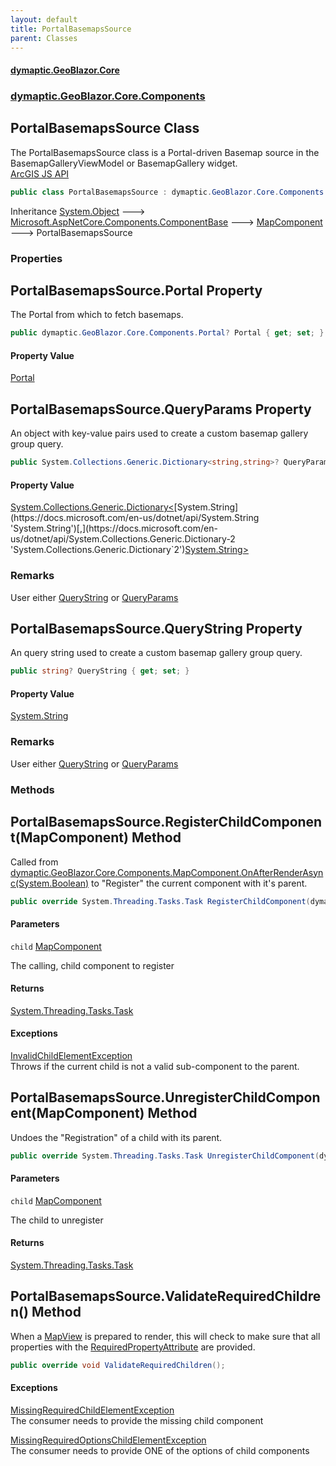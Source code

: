 ```yaml
---
layout: default
title: PortalBasemapsSource
parent: Classes
---
```

#### [dymaptic.GeoBlazor.Core](index.html 'index')
### [dymaptic.GeoBlazor.Core.Components](index.html#dymaptic.GeoBlazor.Core.Components 'dymaptic.GeoBlazor.Core.Components')

## PortalBasemapsSource Class

The PortalBasemapsSource class is a Portal-driven Basemap source in the BasemapGalleryViewModel or BasemapGallery widget.  
<a target="_blank" href="https://developers.arcgis.com/javascript/latest/api-reference/esri-widgets-BasemapGallery-support-PortalBasemapsSource.html">ArcGIS JS API</a>

```csharp
public class PortalBasemapsSource : dymaptic.GeoBlazor.Core.Components.MapComponent
```

Inheritance [System.Object](https://docs.microsoft.com/en-us/dotnet/api/System.Object 'System.Object') &#129106; [Microsoft.AspNetCore.Components.ComponentBase](https://docs.microsoft.com/en-us/dotnet/api/Microsoft.AspNetCore.Components.ComponentBase 'Microsoft.AspNetCore.Components.ComponentBase') &#129106; [MapComponent](dymaptic.GeoBlazor.Core.Components.MapComponent.html 'dymaptic.GeoBlazor.Core.Components.MapComponent') &#129106; PortalBasemapsSource
### Properties

<a name='dymaptic.GeoBlazor.Core.Components.PortalBasemapsSource.Portal'></a>

## PortalBasemapsSource.Portal Property

The Portal from which to fetch basemaps.

```csharp
public dymaptic.GeoBlazor.Core.Components.Portal? Portal { get; set; }
```

#### Property Value
[Portal](dymaptic.GeoBlazor.Core.Components.Portal.html 'dymaptic.GeoBlazor.Core.Components.Portal')

<a name='dymaptic.GeoBlazor.Core.Components.PortalBasemapsSource.QueryParams'></a>

## PortalBasemapsSource.QueryParams Property

An object with key-value pairs used to create a custom basemap gallery group query.

```csharp
public System.Collections.Generic.Dictionary<string,string>? QueryParams { get; set; }
```

#### Property Value
[System.Collections.Generic.Dictionary&lt;](https://docs.microsoft.com/en-us/dotnet/api/System.Collections.Generic.Dictionary-2 'System.Collections.Generic.Dictionary`2')[System.String](https://docs.microsoft.com/en-us/dotnet/api/System.String 'System.String')[,](https://docs.microsoft.com/en-us/dotnet/api/System.Collections.Generic.Dictionary-2 'System.Collections.Generic.Dictionary`2')[System.String](https://docs.microsoft.com/en-us/dotnet/api/System.String 'System.String')[&gt;](https://docs.microsoft.com/en-us/dotnet/api/System.Collections.Generic.Dictionary-2 'System.Collections.Generic.Dictionary`2')

### Remarks
User either [QueryString](dymaptic.GeoBlazor.Core.Components.PortalBasemapsSource.html#dymaptic.GeoBlazor.Core.Components.PortalBasemapsSource.QueryString 'dymaptic.GeoBlazor.Core.Components.PortalBasemapsSource.QueryString') or [QueryParams](dymaptic.GeoBlazor.Core.Components.PortalBasemapsSource.html#dymaptic.GeoBlazor.Core.Components.PortalBasemapsSource.QueryParams 'dymaptic.GeoBlazor.Core.Components.PortalBasemapsSource.QueryParams')

<a name='dymaptic.GeoBlazor.Core.Components.PortalBasemapsSource.QueryString'></a>

## PortalBasemapsSource.QueryString Property

An query string used to create a custom basemap gallery group query.

```csharp
public string? QueryString { get; set; }
```

#### Property Value
[System.String](https://docs.microsoft.com/en-us/dotnet/api/System.String 'System.String')

### Remarks
User either [QueryString](dymaptic.GeoBlazor.Core.Components.PortalBasemapsSource.html#dymaptic.GeoBlazor.Core.Components.PortalBasemapsSource.QueryString 'dymaptic.GeoBlazor.Core.Components.PortalBasemapsSource.QueryString') or [QueryParams](dymaptic.GeoBlazor.Core.Components.PortalBasemapsSource.html#dymaptic.GeoBlazor.Core.Components.PortalBasemapsSource.QueryParams 'dymaptic.GeoBlazor.Core.Components.PortalBasemapsSource.QueryParams')
### Methods

<a name='dymaptic.GeoBlazor.Core.Components.PortalBasemapsSource.RegisterChildComponent(dymaptic.GeoBlazor.Core.Components.MapComponent)'></a>

## PortalBasemapsSource.RegisterChildComponent(MapComponent) Method

Called from [dymaptic.GeoBlazor.Core.Components.MapComponent.OnAfterRenderAsync(System.Boolean)](https://docs.microsoft.com/en-us/dotnet/api/dymaptic.GeoBlazor.Core.Components.MapComponent.OnAfterRenderAsync#dymaptic_GeoBlazor_Core_Components_MapComponent_OnAfterRenderAsync_System_Boolean_ 'dymaptic.GeoBlazor.Core.Components.MapComponent.OnAfterRenderAsync(System.Boolean)') to "Register" the current component with it's parent.

```csharp
public override System.Threading.Tasks.Task RegisterChildComponent(dymaptic.GeoBlazor.Core.Components.MapComponent child);
```
#### Parameters

<a name='dymaptic.GeoBlazor.Core.Components.PortalBasemapsSource.RegisterChildComponent(dymaptic.GeoBlazor.Core.Components.MapComponent).child'></a>

`child` [MapComponent](dymaptic.GeoBlazor.Core.Components.MapComponent.html 'dymaptic.GeoBlazor.Core.Components.MapComponent')

The calling, child component to register

#### Returns
[System.Threading.Tasks.Task](https://docs.microsoft.com/en-us/dotnet/api/System.Threading.Tasks.Task 'System.Threading.Tasks.Task')

#### Exceptions

[InvalidChildElementException](dymaptic.GeoBlazor.Core.Exceptions.InvalidChildElementException.html 'dymaptic.GeoBlazor.Core.Exceptions.InvalidChildElementException')  
Throws if the current child is not a valid sub-component to the parent.

<a name='dymaptic.GeoBlazor.Core.Components.PortalBasemapsSource.UnregisterChildComponent(dymaptic.GeoBlazor.Core.Components.MapComponent)'></a>

## PortalBasemapsSource.UnregisterChildComponent(MapComponent) Method

Undoes the "Registration" of a child with its parent.

```csharp
public override System.Threading.Tasks.Task UnregisterChildComponent(dymaptic.GeoBlazor.Core.Components.MapComponent child);
```
#### Parameters

<a name='dymaptic.GeoBlazor.Core.Components.PortalBasemapsSource.UnregisterChildComponent(dymaptic.GeoBlazor.Core.Components.MapComponent).child'></a>

`child` [MapComponent](dymaptic.GeoBlazor.Core.Components.MapComponent.html 'dymaptic.GeoBlazor.Core.Components.MapComponent')

The child to unregister

#### Returns
[System.Threading.Tasks.Task](https://docs.microsoft.com/en-us/dotnet/api/System.Threading.Tasks.Task 'System.Threading.Tasks.Task')

<a name='dymaptic.GeoBlazor.Core.Components.PortalBasemapsSource.ValidateRequiredChildren()'></a>

## PortalBasemapsSource.ValidateRequiredChildren() Method

When a [MapView](dymaptic.GeoBlazor.Core.Components.Views.MapView.html 'dymaptic.GeoBlazor.Core.Components.Views.MapView') is prepared to render, this will check to make sure that all properties with the [RequiredPropertyAttribute](dymaptic.GeoBlazor.Core.RequiredPropertyAttribute.html 'dymaptic.GeoBlazor.Core.RequiredPropertyAttribute') are provided.

```csharp
public override void ValidateRequiredChildren();
```

#### Exceptions

[MissingRequiredChildElementException](dymaptic.GeoBlazor.Core.Exceptions.MissingRequiredChildElementException.html 'dymaptic.GeoBlazor.Core.Exceptions.MissingRequiredChildElementException')  
The consumer needs to provide the missing child component

[MissingRequiredOptionsChildElementException](dymaptic.GeoBlazor.Core.Exceptions.MissingRequiredOptionsChildElementException.html 'dymaptic.GeoBlazor.Core.Exceptions.MissingRequiredOptionsChildElementException')  
The consumer needs to provide ONE of the options of child components
